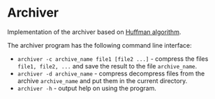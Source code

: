 # Archiver

Implementation of the archiver based on [Huffman algorithm](https://en.wikipedia.org/wiki/Huffman_coding ).

The archiver program has the following command line interface:
* `archiver -c archive_name file1 [file2 ...]` - compress the files `file1, file2, ...` and save the result to the file `archive_name`.
* `archiver -d archive_name` - compress decompress files from the archive `archive_name` and put them in the current directory.
* `archiver -h` - output help on using the program.
